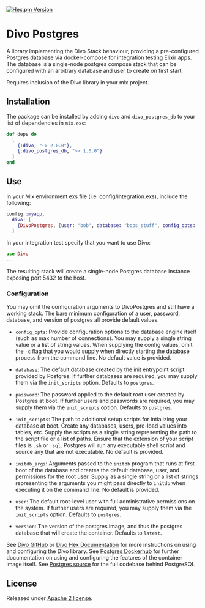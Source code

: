[![Hex.pm Version](http://img.shields.io/hexpm/v/divo_postgres_db.svg?style=flat)](https://hex.pm/packages/divo_postgres_db)

# Divo Postgres

A library implementing the Divo Stack behaviour, providing a pre-configured Postgres
database via docker-compose for integration testing Elixir apps. The database is a
single-node postgres compose stack that can be configured with an arbitrary
database and user to create on first start.

Requires inclusion of the Divo library in your mix project.

## Installation

The package can be installed by adding `divo` and `divo_postgres_db` to your list of dependencies in `mix.exs`:

```elixir
def deps do
  [
    {:divo, "~> 2.0.0"},
    {:divo_postgres_db, "~> 1.0.0"}
  ]
end
```

## Use

In your Mix environment exs file (i.e. config/integration.exs), include the following:
```elixir
config :myapp,
  divo: [
    {DivoPostgres, [user: "bob", database: "bobs_stuff", config_opts: ["shared_buffers=256MB", "max_connections=200"]]}
  ]
```

In your integration test specify that you want to use Divo:
```elixir
use Divo
...
```

The resulting stack will create a single-node Postgres database instance exposing
port 5432 to the host.

### Configuration

You may omit the configuration arguments to DivoPostgres and still have a working stack. The bare
minimum configuration of a user, password, database, and version of postgres all provide default values.

* `config_opts`: Provide configuration options to the database engine itself (such as max number of
connections). You may supply a single string value or a list of string values. When supplying the config
values, omit the `-c` flag that you would supply when directly starting the database process from the command
line. No default value is provided.

* `database`: The default database created by the init entrypoint script provided by Postgres. If further
databases are required, you may supply them via the `init_scripts` option. Defaults to `postgres`.

* `password`: The password applied to the default root user created by Postgres at boot. If further users and
passwords are required, you may supply them via the `init_scripts` option. Defaults to `postgres`.

* `init_scripts`: The path to additional setup scripts for intializing your database at boot. Create any
databases, users, pre-load values into tables, etc. Supply the scripts as a single string representing the path
to the script file or a list of paths. Ensure that the extension of your script files is `.sh` or `.sql`.
Postgres will run any executable shell script and source any that are not executable. No default is provided.

* `initdb_args`: Arguments passed to the `initdb` program that runs at first boot of the database and creates
the default database, user, and permissions for the root user. Supply as a single string or a list of strings
representing the arguments you might pass directly to `initdb` when executing it on the command line. No default is provided.

* `user`: The default root-level user with full administrative permissions on the system. If further users are
required, you may supply them via the `init_scripts` option. Defaults to `postgres`.

* `version`: The version of the postgres image, and thus the postgres database that will create the container.
Defaults to `latest`.

See [Divo GitHub](https://github.com/smartcitiesdata/divo) or [Divo Hex Documentation](https://hexdocs.pm/divo) for more instructions on using and configuring the Divo library.
See [Postgres Dockerhub](https://hub.docker.com/_/postgres) for further documentation
on using and configuring the features of the container image itself.
See [Postgres source](https://www.postgresql.org/) for the full codebase behind PostgreSQL


## License
Released under [Apache 2 license](https://github.com/UrbanOS-Public/divo_postgres_db/blob/master/LICENSE).
